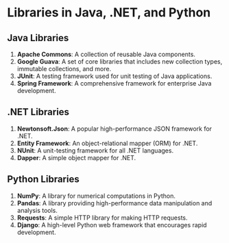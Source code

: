 # Libraries in Java, .NET, and Python

## Java Libraries

1. **Apache Commons**: A collection of reusable Java components.
2. **Google Guava**: A set of core libraries that includes new collection types, immutable collections, and more.
3. **JUnit**: A testing framework used for unit testing of Java applications.
4. **Spring Framework**: A comprehensive framework for enterprise Java development.

## .NET Libraries

1. **Newtonsoft.Json**: A popular high-performance JSON framework for .NET.
2. **Entity Framework**: An object-relational mapper (ORM) for .NET.
3. **NUnit**: A unit-testing framework for all .NET languages.
4. **Dapper**: A simple object mapper for .NET.

## Python Libraries

1. **NumPy**: A library for numerical computations in Python.
2. **Pandas**: A library providing high-performance data manipulation and analysis tools.
3. **Requests**: A simple HTTP library for making HTTP requests.
4. **Django**: A high-level Python web framework that encourages rapid development.
